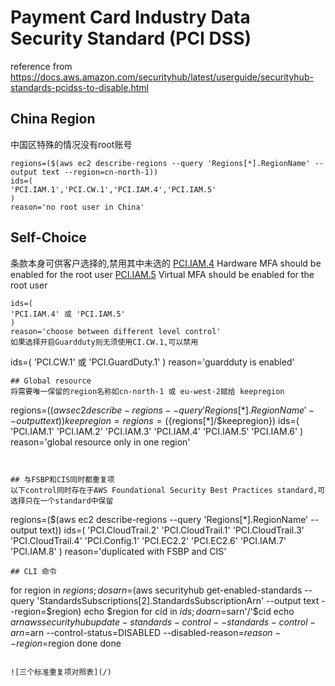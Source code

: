 # Payment Card Industry Data Security Standard (PCI DSS)
reference from https://docs.aws.amazon.com/securityhub/latest/userguide/securityhub-standards-pcidss-to-disable.html
## China Region
中国区特殊的情况没有root账号
```
regions=($(aws ec2 describe-regions --query 'Regions[*].RegionName' --output text --region=cn-north-1))
ids=(
'PCI.IAM.1','PCI.CW.1','PCI.IAM.4','PCI.IAM.5'
)
reason='no root user in China'
```
## Self-Choice
条款本身可供客户选择的,禁用其中未选的
[PCI.IAM.4](https://docs.aws.amazon.com/securityhub/latest/userguide/securityhub-pci-controls.html#pcidss-iam-1:~:text=resources%20as%20expected.-,%5BPCI.IAM.4%5D%20Hardware%20MFA%20should%20be%20enabled%20for%20the%20root%20user,-Severity%3A%20Critical) Hardware MFA should be enabled for the root user 
[PCI.IAM.5](https://docs.aws.amazon.com/securityhub/latest/userguide/securityhub-pci-controls.html#pcidss-iam-1:~:text=to%20your%20selection.-,%5BPCI.IAM.5%5D%20Virtual%20MFA%20should%20be%20enabled%20for%20the%20root%20user,-Severity%3A%20Critical)
Virtual MFA should be enabled for the root user 
```
ids=(
'PCI.IAM.4' 或 'PCI.IAM.5' 
)
reason='choose between different level control'
如果选择开启Guardduty则无须使用CI.CW.1,可以禁用

```
ids=(
'PCI.CW.1' 或 'PCI.GuardDuty.1'
)
reason='guardduty is enabled'
```
## Global resource
将需要唯一保留的region名称如cn-north-1 或 eu-west-2赋给 keepregion
```
regions=($(aws ec2 describe-regions --query 'Regions[*].RegionName' --output text))
keepregion=
regions=(${regions[*]/$keepregion}) 
ids=(
'PCI.IAM.1' 'PCI.IAM.2' 'PCI.IAM.3' 'PCI.IAM.4' 'PCI.IAM.5' 'PCI.IAM.6'
)
reason='global resource only in one region'
```


## 与FSBP和CIS同时都重复项
以下control同时存在于AWS Foundational Security Best Practices standard,可选择只在一个standard中保留
```
regions=($(aws ec2 describe-regions --query 'Regions[*].RegionName' --output text))
ids=(
'PCI.CloudTrail.2' 'PCI.CloudTrail.1' 'PCI.CloudTrail.3' 'PCI.CloudTrail.4' 'PCI.Config.1' 'PCI.EC2.2' 'PCI.EC2.6' 'PCI.IAM.7' 'PCI.IAM.8' 
)
reason='duplicated with FSBP and CIS'
```
## CLI 命令
```
for region in $regions; do
sarn=$(aws securityhub get-enabled-standards --query 'StandardsSubscriptions[2].StandardsSubscriptionArn' --output text --region=$region)
echo $region
for cid in $ids; do
arn=$sarn'/'$cid
echo $arn
aws securityhub update-standards-control  --standards-control-arn=$arn --control-status=DISABLED --disabled-reason=$reason --region=$region
done
done
```

![三个标准重复项对照表](/)
